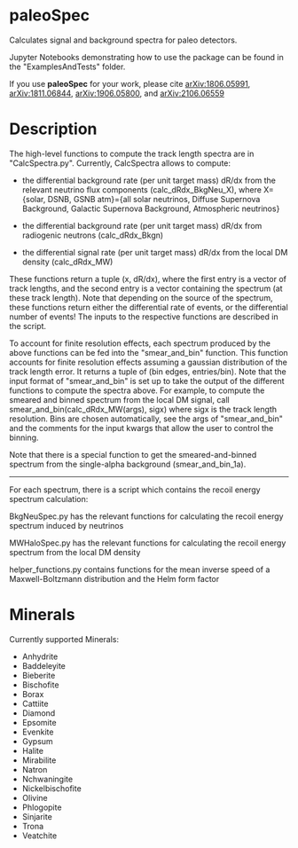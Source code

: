 # paleoSpec
Calculates signal and background spectra for paleo detectors.

Jupyter Notebooks demonstrating how to use the package can be found in the "ExamplesAndTests" folder.

If you use **paleoSpec** for your work, please cite [arXiv:1806.05991](https://arxiv.org/abs/1806.05991), [arXiv:1811.06844](https://arxiv.org/abs/1811.06844), [arXiv:1906.05800](https://arxiv.org/abs/1906.05800), and [arXiv:2106.06559](https://arxiv.org/abs/2106.06559)

# Description
The high-level functions to compute the track length spectra are in "CalcSpectra.py". Currently, CalcSpectra allows to compute:

- the differential background rate (per unit target mass) dR/dx from the relevant neutrino flux components (calc_dRdx_BkgNeu_X), where X={solar, DSNB, GSNB atm}={all solar neutrinos, Diffuse Supernova Background, Galactic Supernova Background, Atmospheric neutrinos}

- the differential background rate (per unit target mass) dR/dx from radiogenic neutrons (calc_dRdx_Bkgn)
    
- the differential signal rate (per unit target mass) dR/dx from the local DM density (calc_dRdx_MW)

These functions return a tuple (x, dR/dx), where the first entry is a vector of track lengths, and the second entry is a vector containing the spectrum (at these track length). Note that depending on the source of the spectrum, these functions return either the differential rate of events, or the differential number of events! The inputs to the respective functions are described in the script.

To account for finite resolution effects, each spectrum produced by the above functions can be fed into the "smear_and_bin" function. This function accounts for finite resolution effects assuming a gaussian distribution of the track length error. It returns a tuple of (bin edges, entries/bin). Note that the input format of "smear_and_bin" is set up to take the output of the different functions to compute the spectra above. For example, to compute the smeared and binned spectrum from the local DM signal, call smear_and_bin(calc_dRdx_MW(args), sigx) where sigx is the track length resolution. Bins are chosen automatically, see the args of "smear_and_bin" and the comments for the input kwargs that allow the user to control the binning.

Note that there is a special function to get the smeared-and-binned spectrum from the single-alpha background (smear_and_bin_1a).

-------------------------------
For each spectrum, there is a script which contains the recoil energy spectrum calculation:

BkgNeuSpec.py has the relevant functions for calculating the recoil energy spectrum induced by neutrinos

MWHaloSpec.py has the relevant functions for calculating the recoil energy spectrum from the local DM density

helper_functions.py contains functions for the mean inverse speed of a Maxwell-Boltzmann distribution and the Helm form factor
# Minerals
Currently supported Minerals:
- Anhydrite
- Baddeleyite
- Bieberite
- Bischofite
- Borax
- Cattiite
- Diamond
- Epsomite
- Evenkite
- Gypsum
- Halite
- Mirabilite
- Natron
- Nchwaningite
- Nickelbischofite
- Olivine
- Phlogopite
- Sinjarite
- Trona
- Veatchite
